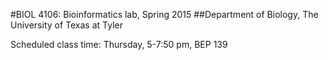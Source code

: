 #BIOL 4106: Bioinformatics lab, Spring 2015
##Department of Biology, The University of Texas at Tyler

Scheduled class time: Thursday, 5-7:50 pm, BEP 139

